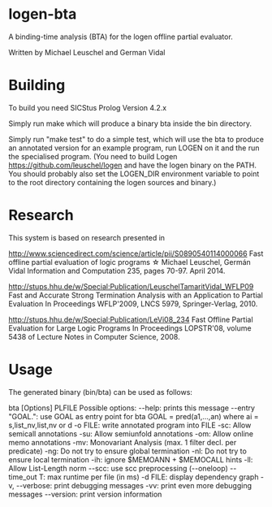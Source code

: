 # logen-bta
A binding-time analysis (BTA) for the logen offline partial evaluator.

Written by Michael Leuschel and German Vidal


# Building
To build you need SICStus Prolog Version 4.2.x

Simply run make which will produce a binary bta inside the bin directory.

Simply run "make test" to do a simple test, which will use the bta to
produce an annotated version for an example program, run LOGEN on it
and the run the specialised program.
(You need  to build Logen https://github.com/leuschel/logen and have the logen binary
on the PATH. You should probably also set the LOGEN_DIR environment variable to
point to the root directory containing the logen sources and binary.)

# Research
This system is based on research presented in

http://www.sciencedirect.com/science/article/pii/S0890540114000066
Fast offline partial evaluation of logic programs ☆
Michael Leuschel, Germán Vidal
Information and Computation 235, pages 70-97. April 2014.

http://stups.hhu.de/w/Special:Publication/LeuschelTamaritVidal_WFLP09
Fast and Accurate Strong Termination Analysis with an Application to Partial Evaluation
In Proceedings WFLP'2009, LNCS 5979, Springer-Verlag, 2010.

http://stups.hhu.de/w/Special:Publication/LeVi08_234
Fast Offline Partial Evaluation for Large Logic Programs
In Proceedings LOPSTR'08, volume 5438 of Lecture Notes in Computer Science, 2008.

# Usage

The generated binary (bin/bta) can be used as follows:

bta [Options] PLFILE
 Possible options:
   --help: prints this message
   --entry "GOAL.": use GOAL as entry point for bta
                    GOAL = pred(a1,...,an) where ai = s,list_nv,list,nv or d
   -o FILE: write annotated program into FILE
   -sc: Allow semicall annotations
   -su: Allow semiunfold annotations
   -om: Allow online memo annotations
   -mv: Monovariant Analysis (max. 1 filter decl. per predicate)
   -ng: Do not try to ensure global termination
   -nl: Do not try to ensure local termination
   -ih: ignore $MEMOANN + $MEMOCALL hints
   -ll: Allow List-Length norm
   --scc: use scc preprocessing (--oneloop)
   --time_out T:    max runtime per file (in ms)
   -d FILE:    display dependency graph
   -v, --verbose: print debugging messages
   -vv: print even more debugging messages
   --version: print version information
